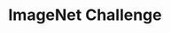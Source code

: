 ---
types: "word"

title: "ImageNet Challenge"

categories: ['']

tags: ['ImageNet', 'Challenge']

arabic: 'مجال التعرف على الصور'

arexps: []

enwords: ['ImageNet Challenge']

enexps: []

arlexicons: 'ج'

enlexicons: 'I'

authors: ['Ruqayya Roshdy']

translators: ['']

citations: 'تطبيقات الذكاء الاصطناعي في خدمة اللغة العربية'

sources: 'مركز الملك عبدالله بن عبدالعزيز الدولي لخدمة اللغة العربية'

word: "true"

slug: ""
---